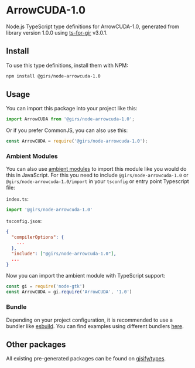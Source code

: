 
# ArrowCUDA-1.0

Node.js TypeScript type definitions for ArrowCUDA-1.0, generated from library version 1.0.0 using [ts-for-gir](https://github.com/gjsify/ts-for-gir) v3.0.1.


## Install

To use this type definitions, install them with NPM:
```bash
npm install @girs/node-arrowcuda-1.0
```

## Usage

You can import this package into your project like this:
```ts
import ArrowCUDA from '@girs/node-arrowcuda-1.0';
```

Or if you prefer CommonJS, you can also use this:
```ts
const ArrowCUDA = require('@girs/node-arrowcuda-1.0');
```

### Ambient Modules

You can also use [ambient modules](https://github.com/gjsify/ts-for-gir/tree/main/packages/cli#ambient-modules) to import this module like you would do this in JavaScript.
For this you need to include `@girs/node-arrowcuda-1.0` or `@girs/node-arrowcuda-1.0/import` in your `tsconfig` or entry point Typescript file:

`index.ts`:
```ts
import '@girs/node-arrowcuda-1.0'
```

`tsconfig.json`:
```json
{
  "compilerOptions": {
    ...
  },
  "include": ["@girs/node-arrowcuda-1.0"],
  ...
}
```

Now you can import the ambient module with TypeScript support: 

```ts
const gi = require('node-gtk')
const ArrowCUDA = gi.require('ArrowCUDA', '1.0')
```


### Bundle

Depending on your project configuration, it is recommended to use a bundler like [esbuild](https://esbuild.github.io/). You can find examples using different bundlers [here](https://github.com/gjsify/ts-for-gir/tree/main/examples).

## Other packages

All existing pre-generated packages can be found on [gjsify/types](https://github.com/gjsify/types).

